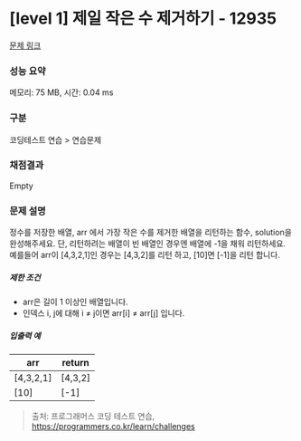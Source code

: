 # [level 1] 제일 작은 수 제거하기 - 12935 

[문제 링크](https://school.programmers.co.kr/learn/courses/30/lessons/12935/) 

### 성능 요약

메모리: 75 MB, 시간: 0.04 ms

### 구분

코딩테스트 연습 > 연습문제

### 채점결과

Empty

### 문제 설명

<p>정수를 저장한 배열, arr 에서 가장 작은 수를 제거한 배열을 리턴하는 함수, solution을 완성해주세요. 단, 리턴하려는 배열이 빈 배열인 경우엔 배열에 -1을 채워 리턴하세요. 예를들어 arr이 [4,3,2,1]인 경우는 [4,3,2]를 리턴 하고, [10]면 [-1]을 리턴 합니다.</p>

<h5>제한 조건</h5>

<ul>
<li>arr은 길이 1 이상인 배열입니다.</li>
<li>인덱스 i, j에 대해 i ≠ j이면 arr[i] ≠ arr[j] 입니다.</li>
</ul>

<h5>입출력 예</h5>
<table class="table">
        <thead><tr>
<th>arr</th>
<th>return</th>
</tr>
</thead>
        <tbody><tr>
<td>[4,3,2,1]</td>
<td>[4,3,2]</td>
</tr>
<tr>
<td>[10]</td>
<td>[-1]</td>
</tr>
</tbody>
      </table>

> 출처: 프로그래머스 코딩 테스트 연습, https://programmers.co.kr/learn/challenges